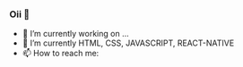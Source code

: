 ### Oii 👋


- 🔭 I’m currently working on ...
- 🌱 I’m currently HTML, CSS, JAVASCRIPT, REACT-NATIVE
- 📫 How to reach me: 


